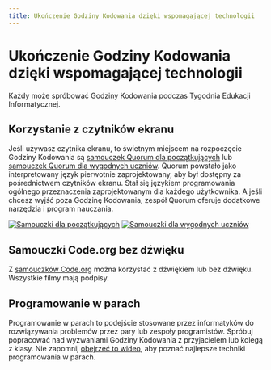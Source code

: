 ```yaml
---
title: Ukończenie Godziny Kodowania dzięki wspomagającej technologii
---
```


# Ukończenie Godziny Kodowania dzięki wspomagającej technologii

Każdy może spróbować Godziny Kodowania podczas Tygodnia Edukacji Informatycznej.

## Korzystanie z czytników ekranu

Jeśli używasz czytnika ekranu, to świetnym miejscem na rozpoczęcie Godziny Kodowania są [samouczek Quorum dla początkujących](https://quorumlanguage.com/hourofcode/astro1.html) lub [samouczek Quorum dla wygodnych uczniów](https://quorumlanguage.com/hourofcode/part1.html). Quorum powstało jako interpretowany język pierwotnie zaprojektowany, aby był dostępny za pośrednictwem czytników ekranu. Stał się językiem programowania ogólnego przeznaczenia zaprojektowanym dla każdego użytkownika. A jeśli chcesz wyjść poza Godzinę Kodowania, zespół Quorum oferuje dodatkowe narzędzia i program nauczania.

[![Samouczki dla początkujących](https://code.org/images/fill-480x360/tutorials/hoc2017/quorum_astronomy.jpg)](https://quorumlanguage.com/hourofcode/astro1.html) [![Samouczki dla wygodnych uczniów](https://code.org/images/fill-480x360/quorum.jpg)](https://quorumlanguage.com/hourofcode/part1.html)

## Samouczki Code.org bez dźwięku

Z [samouczków Code.org](https://studio.code.org/courses) można korzystać z dźwiękiem lub bez dźwięku. Wszystkie filmy mają podpisy.

## Programowanie w parach

Programowanie w parach to podejście stosowane przez informatyków do rozwiązywania problemów przez pary lub zespoły programistów. Spróbuj popracować nad wyzwaniami Godziny Kodowania z przyjacielem lub kolegą z klasy. Nie zapomnij [obejrzeć to wideo](https://www.youtube.com/watch?v=vgkahOzFH2Q), aby poznać najlepsze techniki programowania w parach.